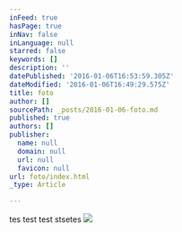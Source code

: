 ```yaml
---
inFeed: true
hasPage: true
inNav: false
inLanguage: null
starred: false
keywords: []
description: ''
datePublished: '2016-01-06T16:53:59.305Z'
dateModified: '2016-01-06T16:49:29.575Z'
title: foto
author: []
sourcePath: _posts/2016-01-06-foto.md
published: true
authors: []
publisher:
  name: null
  domain: null
  url: null
  favicon: null
url: foto/index.html
_type: Article

---
```

tes test test stsetes
![](https://the-grid-user-content.s3-us-west-2.amazonaws.com/57e66e71-809d-4e08-b324-7a3af500d895.jpg)